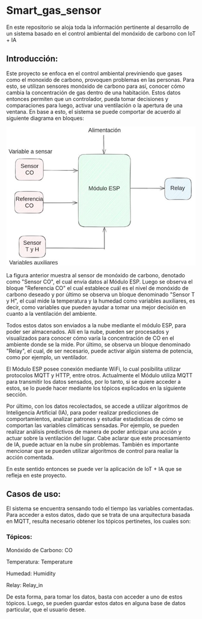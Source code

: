 # Smart_gas_sensor
En este repositorio se aloja toda la información pertinente al desarrollo de un sistema basado en el control ambiental del monóxido de carbono con IoT  + IA

## __Introducción:__

Este proyecto se enfoca en el control ambiental previniendo que gases como el monoxido de carbono, provoquen problemas en las personas. Para esto, se utilizan sensores monóxido de carbono para así, conocer cómo cambia la concentración de gas dentro de una habitación. Estos datos entonces permiten que un controlador, pueda tomar decisiones y comparaciones para luego, activar una ventilación o la apertura de una ventana. En base a esto, el sistema se puede comportar de acuerdo al siguiente diagrama en bloques:


<p align="center">
  <img src="Block_diagram.jpg" alt="Texto alternativo" width="600"/>
</p>


La figura anterior muestra al sensor de monóxido de carbono, denotado como "Sensor CO", el cual envía datos al Módulo ESP. Luego se observa el bloque "Referencia CO" el cual establece cuál es el nivel de monóxido de carbono deseado y por último se observa un bloque denominado "Sensor T y H", el cual mide la temperatura y la humedad como variables auxiliares, es decir, como variables que pueden ayudar a tomar una mejor decisión en cuanto a la ventilación del ambiente.

Todos estos datos son enviados a la nube mediante el módulo ESP, para poder ser almacenados. Allí en la nube, pueden ser procesados y visualizados para conocer cómo varía la concentración de CO en el ambiente donde se la mide. Por último, se observa un bloque denominado "Relay", el cual, de ser necesario, puede activar algún sistema de potencia, como por ejemplo, un ventilador.

El Módulo ESP posee conexión mediante WiFi, lo cual posibilita utilizar protocolos MQTT y HTTP, entre otros. Actualmente el Módulo utiliza MQTT para transmitir los datos sensados, por lo tanto, si se quiere acceder a estos, se lo puede hacer mediante los tópicos explicados en la siguiente sección.

Por último, con los datos recolectados, se accede a utilizar algoritmos de Inteligencia Artificial (IA), para poder realizar predicciones de comportamientos, analizar patrones y estudiar estadisticas de cómo se comportan las variables climáticas sensadas. Por ejemplo, se pueden realizar análisis predictivos de manera de poder anticipar una acción y actuar sobre la ventilación del lugar. Cabe aclarar que este procesamiento de IA, puede actuar en la nube sin problemas. También es importante mencionar que se pueden utilizar algoritmos de control para realiar la acción comentada.

En este sentido entonces se puede ver la aplicación de IoT + IA que se refleja en este proyecto.

## __Casos de uso:__

El sistema se encuentra sensando todo el tiempo las variables comentadas. Para acceder a estos datos, dado que se trata de una arquitectura basada en MQTT, resulta necesario obtener los tópicos pertinetes, los cuales son:

### __Tópicos__:

Monóxido de Carbono: CO

Temperatura: Temperature

Humedad: Humidity

Relay: Relay_in

De esta forma, para tomar los datos, basta con acceder a uno de estos tópicos. Luego, se pueden guardar estos datos en alguna base de datos particular, que el usuario desee.


